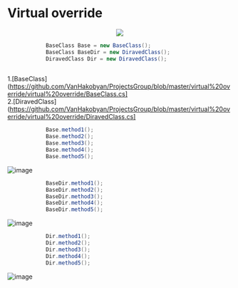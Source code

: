 # Virtual override

<p align="center">
<img src="https://i.gyazo.com/4e1fe4ee9d4862c5c2f06e93353d1ed0.png">
</p>

```c#
            BaseClass Base = new BaseClass();
            BaseClass BaseDir = new DiravedClass();
            DiravedClass Dir = new DiravedClass();
            
```
1.[BaseClass](https://github.com/VanHakobyan/ProjectsGroup/blob/master/virtual%20override/virtual%20override/BaseClass.cs]<br>
2.[DiravedClass](https://github.com/VanHakobyan/ProjectsGroup/blob/master/virtual%20override/virtual%20override/DiravedClass.cs]<br>
```c#
            Base.method1();
            Base.method2();
            Base.method3();
            Base.method4();
            Base.method5();
```
![image](https://i.gyazo.com/36a8045d8d28f1826e3bbbc12a75731c.png)

```c#
            BaseDir.method1();
            BaseDir.method2();
            BaseDir.method3();
            BaseDir.method4();
            BaseDir.method5();
```
![image](https://i.gyazo.com/5fdf570e33fe5c35a98ace90fc836cd5.png)
```c#
            Dir.method1();
            Dir.method2();
            Dir.method3();
            Dir.method4();
            Dir.method5();
```
![image](https://i.gyazo.com/d2414668c4b619c03b4db5b22edf7f6f.png)


